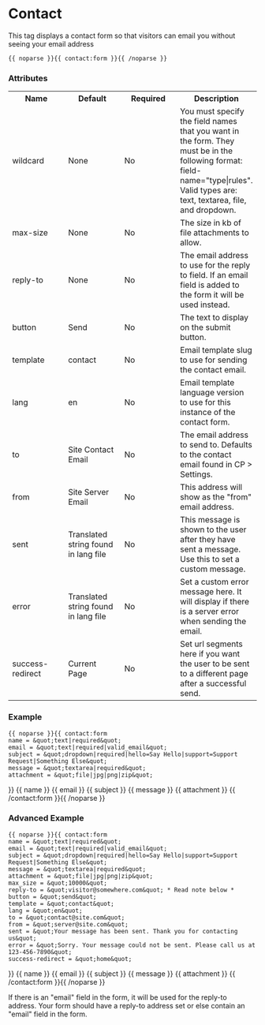 # Contact

This tag displays a contact form so that visitors can email you without seeing your email address

	{{ noparse }}{{ contact:form }}{{ /noparse }}
    
### Attributes

<table cellpadding="0" cellspacing="0">
    <tbody>
        <tr>
			<th>
				Name</th>
			<th>
				Default</th>
			<th>
				Required</th>
			<th>
				Description</th>
		</tr>
        <tr>
			<td width="100">
				wildcard</td>
			<td width="100">
				None</td>
			<td width="100">
				No</td>
			<td>
				You must specify the field names that you
                want in the form. They must be in the following
                format: field-name="type|rules".
                Valid types are: text, textarea, file, and dropdown.
            </td>
		</tr>
        <tr>
			<td width="100">
				max-size</td>
			<td width="100">
				None</td>
			<td width="100">
				No</td>
			<td>
                The size in kb of file attachments to allow.
            </td>
		</tr>
        <tr>
			<td width="100">
				reply-to</td>
			<td width="100">
				None</td>
			<td width="100">
				No</td>
			<td>
                The email address to use for the reply to
                field. If an email field is added to the form it
                will be used instead.
            </td>
		</tr>
        <tr>
			<td width="100">
				button</td>
			<td width="100">
				Send</td>
			<td width="100">
				No</td>
			<td>
                The text to display on the submit button.
            </td>
		</tr>
        <tr>
			<td width="100">
				template</td>
			<td width="100">
				contact</td>
			<td width="100">
				No</td>
			<td>
                Email template slug to use for sending the contact email.
            </td>
		</tr>
        <tr>
			<td width="100">
				lang</td>
			<td width="100">
				en</td>
			<td width="100">
				No</td>
			<td>
                Email template language version to use for
                this instance of the contact form.
            </td>
		</tr>
        <tr>
			<td width="100">
				to</td>
			<td width="100">
				Site Contact Email</td>
			<td width="100">
				No</td>
			<td>
                The email address to send to. Defaults to the contact
                email found in CP > Settings.
            </td>
		</tr>
        <tr>
			<td width="100">
				from</td>
			<td width="100">
				Site Server Email</td>
			<td width="100">
				No</td>
			<td>
                This address will show as the "from" email address.
            </td>
		</tr>
        <tr>
			<td width="100">
				sent</td>
			<td width="100">
				Translated string found in lang file</td>
			<td width="100">
				No</td>
			<td>
                This message is shown to the user after they
                have sent a message. Use this to set a custom
                message.
            </td>
		</tr>
        <tr>
			<td width="100">
				error</td>
			<td width="100">
				Translated string found in lang file</td>
			<td width="100">
				No</td>
			<td>
                Set a custom error message here. It will display if
                there is a server error when sending the email.
            </td>
		</tr>
        <tr>
			<td width="100">
				success-redirect</td>
			<td width="100">
				Current Page</td>
			<td width="100">
				No</td>
			<td>
                Set url segments here if you want the user to be sent to
                a different page after a successful send.
            </td>
		</tr>
    </tbody>
</table>

### Example

    {{ noparse }}{{ contact:form
    name = &quot;text|required&quot;
    email = &quot;text|required|valid_email&quot;
    subject = &quot;dropdown|required|hello=Say Hello|support=Support Request|Something Else&quot;
    message = &quot;textarea|required&quot;
    attachment = &quot;file|jpg|png|zip&quot;
}}
    {{ name }}
    {{ email }}
    {{ subject }}
    {{ message }}
    {{ attachment }}
{{ /contact:form }}{{ /noparse }}

### Advanced Example

    {{ noparse }}{{ contact:form
    name = &quot;text|required&quot;
    email = &quot;text|required|valid_email&quot;
    subject = &quot;dropdown|required|hello=Say Hello|support=Support Request|Something Else&quot;
    message = &quot;textarea|required&quot;
    attachment = &quot;file|jpg|png|zip&quot;
    max_size = &quot;10000&quot;
    reply-to = &quot;visitor@somewhere.com&quot; * Read note below *
    button = &quot;send&quot;
    template = &quot;contact&quot;
    lang = &quot;en&quot;
    to = &quot;contact@site.com&quot;
    from = &quot;server@site.com&quot;
    sent = &quot;Your message has been sent. Thank you for contacting us&quot;
    error = &quot;Sorry. Your message could not be sent. Please call us at 123-456-7890&quot;
    success-redirect = &quot;home&quot;
}}
    {{ name }}
    {{ email }}
    {{ subject }}
    {{ message }}
    {{ attachment }}
{{ /contact:form }}{{ /noparse }}

If there is an "email" field in the form, it will be used for the reply-to address. Your form should have a
reply-to address set or else contain an "email" field in the form.